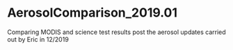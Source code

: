 # AerosolComparison_2019.01
Comparing MODIS and science test results post the aerosol updates carried out by Eric in 12/2019
